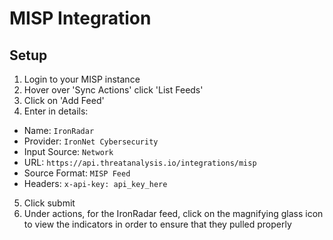 # MISP Integration

## Setup

1. Login to your MISP instance
2. Hover over 'Sync Actions' click 'List Feeds'
3. Click on 'Add Feed'
4. Enter in details:
- Name: `IronRadar`
- Provider: `IronNet Cybersecurity`
- Input Source: `Network`
- URL: `https://api.threatanalysis.io/integrations/misp`
- Source Format: `MISP Feed`
- Headers: `x-api-key: api_key_here`
5. Click submit
6. Under actions, for the IronRadar feed, click on the magnifying glass icon to view the indicators in order to ensure that they pulled properly
